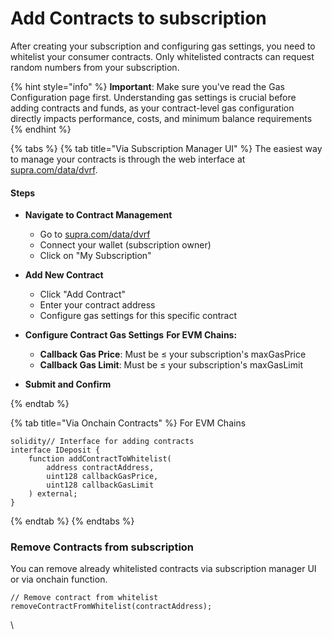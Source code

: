 # Add Contracts to subscription

After creating your subscription and configuring gas settings, you need to whitelist your consumer contracts. Only whitelisted contracts can request random numbers from your subscription.

{% hint style="info" %}
**Important**: Make sure you've read the Gas Configuration page first. Understanding gas settings is crucial before adding contracts and funds, as your contract-level gas configuration directly impacts performance, costs, and minimum balance requirements
{% endhint %}

{% tabs %}
{% tab title="Via Subscription Manager UI" %}
The easiest way to manage your contracts is through the web interface at [supra.com/data/dvrf](https://supra.com/data/dvrf).

#### Steps

* **Navigate to Contract Management**
  * Go to [supra.com/data/dvrf](https://supra.com/data/dvrf)
  * Connect your wallet (subscription owner)
  * Click on "My Subscription"
* **Add New Contract**
  * Click "Add Contract"
  * Enter your contract address
  * Configure gas settings for this specific contract
*   **Configure Contract Gas Settings** **For EVM Chains:**

    * **Callback Gas Price**: Must be ≤ your subscription's maxGasPrice
    * **Callback Gas Limit**: Must be ≤ your subscription's maxGasLimit


*   **Submit and Confirm**


{% endtab %}

{% tab title="Via Onchain Contracts" %}
For EVM Chains

```solidity
solidity// Interface for adding contracts
interface IDeposit {
    function addContractToWhitelist(
        address contractAddress,
        uint128 callbackGasPrice,
        uint128 callbackGasLimit
    ) external;
}
```


{% endtab %}
{% endtabs %}



### Remove Contracts from subscription

You can remove already whitelisted contracts via subscription manager UI or via onchain function.

```solidity
// Remove contract from whitelist
removeContractFromWhitelist(contractAddress);
```

\
